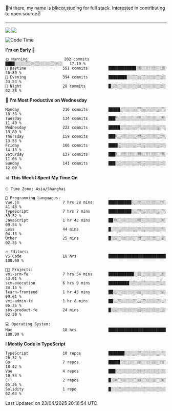 👋hi there, my name is blkcor,studing for full stack.
Interested in contributing to open source✌️

<hr/>

![](https://github-readme-stats.vercel.app/api?username=blkcor)
<a href="https://github.com/blkcor/github-readme-stats">
    <img align="left" src="https://github-readme-stats.vercel.app/api/top-langs/?username=blkcor&hide=jupyter%20notebook,shaderlab,tex,c%23&langs_count=9" />
</a>


<!--START_SECTION:waka-->
![Code Time](http://img.shields.io/badge/Code%20Time-1%2C982%20hrs-blue)

**I'm an Early 🐤** 

```text
🌞 Morning                202 commits         ████░░░░░░░░░░░░░░░░░░░░░   17.19 % 
🌆 Daytime                551 commits         ████████████░░░░░░░░░░░░░   46.89 % 
🌃 Evening                394 commits         ████████░░░░░░░░░░░░░░░░░   33.53 % 
🌙 Night                  28 commits          █░░░░░░░░░░░░░░░░░░░░░░░░   02.38 % 
```
📅 **I'm Most Productive on Wednesday** 

```text
Monday                   216 commits         █████░░░░░░░░░░░░░░░░░░░░   18.38 % 
Tuesday                  134 commits         ███░░░░░░░░░░░░░░░░░░░░░░   11.40 % 
Wednesday                222 commits         █████░░░░░░░░░░░░░░░░░░░░   18.89 % 
Thursday                 159 commits         ███░░░░░░░░░░░░░░░░░░░░░░   13.53 % 
Friday                   166 commits         ████░░░░░░░░░░░░░░░░░░░░░   14.13 % 
Saturday                 137 commits         ███░░░░░░░░░░░░░░░░░░░░░░   11.66 % 
Sunday                   141 commits         ███░░░░░░░░░░░░░░░░░░░░░░   12.00 % 
```


📊 **This Week I Spent My Time On** 

```text
🕑︎ Time Zone: Asia/Shanghai

💬 Programming Languages: 
Vue.js                   7 hrs 28 mins       ██████████░░░░░░░░░░░░░░░   41.48 % 
TypeScript               7 hrs 7 mins        ██████████░░░░░░░░░░░░░░░   39.52 % 
JavaScript               1 hr 43 mins        ██░░░░░░░░░░░░░░░░░░░░░░░   09.54 % 
Less                     44 mins             █░░░░░░░░░░░░░░░░░░░░░░░░   04.13 % 
Other                    25 mins             █░░░░░░░░░░░░░░░░░░░░░░░░   02.35 % 

🔥 Editors: 
VS Code                  18 hrs              █████████████████████████   100.00 % 

🐱‍💻 Projects: 
vmi-srm-fe               7 hrs 54 mins       ███████████░░░░░░░░░░░░░░   43.91 % 
scm-execution            6 hrs 9 mins        █████████░░░░░░░░░░░░░░░░   34.15 % 
learn-frontend           1 hr 43 mins        ██░░░░░░░░░░░░░░░░░░░░░░░   09.61 % 
vmi-admin-fe             1 hr 8 mins         ██░░░░░░░░░░░░░░░░░░░░░░░   06.35 % 
sbs-product-fe           24 mins             █░░░░░░░░░░░░░░░░░░░░░░░░   02.30 % 

💻 Operating System: 
Mac                      18 hrs              █████████████████████████   100.00 % 
```

**I Mostly Code in TypeScript** 

```text
TypeScript               10 repos            ███████░░░░░░░░░░░░░░░░░░   26.32 % 
Go                       7 repos             █████░░░░░░░░░░░░░░░░░░░░   18.42 % 
Vue                      4 repos             ███░░░░░░░░░░░░░░░░░░░░░░   10.53 % 
C++                      2 repos             █░░░░░░░░░░░░░░░░░░░░░░░░   05.26 % 
Solidity                 1 repo              █░░░░░░░░░░░░░░░░░░░░░░░░   02.63 % 
```




 Last Updated on 23/04/2025 20:16:54 UTC
<!--END_SECTION:waka-->


